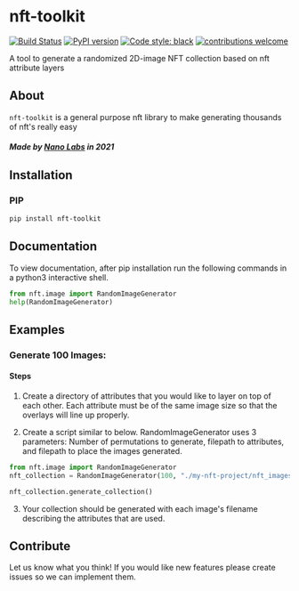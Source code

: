 # nft-toolkit

[![Build Status](https://circleci.com/gh/nanolaboratory/nft-toolkit/tree/main.svg?style=svg&circle-token=0aeb36b89a70ba3a1791586fce15947b7e3c7179)](https://circleci.com/gh/nanolaboratory/nft-toolkit/tree/main)
[![PyPI version](https://badge.fury.io/py/nft-toolkit.svg)](https://badge.fury.io/py/nft-toolkit)
[![Code style: black](https://img.shields.io/badge/code%20style-black-000000.svg)](https://github.com/psf/black)
[![contributions welcome](https://img.shields.io/badge/contributions-welcome-brightgreen.svg?style=flat)](https://github.com/nanolaboratory/nft-toolkit/issues)

A tool to generate a randomized 2D-image NFT collection based on nft attribute layers

## About

`nft-toolkit` is a general purpose nft library to make generating thousands of nft's really easy

##### Made by <a href="https://nanolabs.dev">Nano Labs<a> in 2021

## Installation

### PIP

```bash
pip install nft-toolkit
```

## Documentation
To view documentation, after pip installation run the following commands in a python3 interactive shell.

```python
from nft.image import RandomImageGenerator
help(RandomImageGenerator)
```

## Examples

### Generate 100 Images:

#### Steps
1. Create a directory of attributes that you would like to layer on top of each other. Each attribute must be of the same image size so that the overlays will line up properly.

2. Create a script similar to below. RandomImageGenerator uses 3 parameters: Number of permutations to generate, filepath to attributes, and filepath to place the images generated.

```python
from nft.image import RandomImageGenerator
nft_collection = RandomImageGenerator(100, "./my-nft-project/nft_images", "./my-nft-project/collection")

nft_collection.generate_collection()
```

3. Your collection should be generated with each image's filename describing the attributes that are used.

## Contribute
Let us know what you think! If you would like new features please create issues so we can implement them.